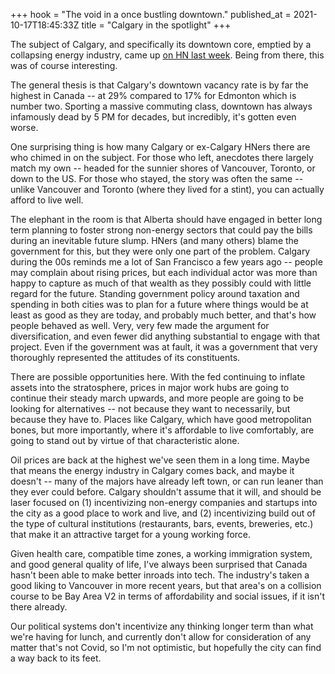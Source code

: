 +++
hook = "The void in a once bustling downtown."
published_at = 2021-10-17T18:45:33Z
title = "Calgary in the spotlight"
+++

The subject of Calgary, and specifically its downtown core, emptied by a collapsing energy industry, came up [on HN last week](https://news.ycombinator.com/item?id=28873926). Being from there, this was of course interesting.

The general thesis is that Calgary's downtown vacancy rate is by far the highest in Canada -- at 29% compared to 17% for Edmonton which is number two. Sporting a massive commuting class, downtown has always infamously dead by 5 PM for decades, but incredibly, it's gotten even worse.

One surprising thing is how many Calgary or ex-Calgary HNers there are who chimed in on the subject. For those who left, anecdotes there largely match my own -- headed for the sunnier shores of Vancouver, Toronto, or down to the US. For those who stayed, the story was often the same -- unlike Vancouver and Toronto (where they lived for a stint), you can actually afford to live well.

The elephant in the room is that Alberta should have engaged in better long term planning to foster strong non-energy sectors that could pay the bills during an inevitable future slump. HNers (and many others) blame the government for this, but they were only one part of the problem. Calgary during the 00s reminds me a lot of San Francisco a few years ago -- people may complain about rising prices, but each individual actor was more than happy to capture as much of that wealth as they possibly could with little regard for the future. Standing government policy around taxation and spending in both cities was to plan for a future where things would be at least as good as they are today, and probably much better, and that's how people behaved as well. Very, very few made the argument for diversification, and even fewer did anything substantial to engage with that project. Even if the government was at fault, it was a government that very thoroughly represented the attitudes of its constituents.

There are possible opportunities here. With the fed continuing to inflate assets into the stratosphere, prices in major work hubs are going to continue their steady march upwards, and more people are going to be looking for alternatives -- not because they want to necessarily, but because they have to. Places like Calgary, which have good metropolitan bones, but more importantly, where it's affordable to live comfortably, are going to stand out by virtue of that characteristic alone.

Oil prices are back at the highest we've seen them in a long time. Maybe that means the energy industry in Calgary comes back, and maybe it doesn't -- many of the majors have already left town, or can run leaner than they ever could before. Calgary shouldn't assume that it will, and should be laser focused on (1) incentivizing non-energy companies and startups into the city as a good place to work and live, and (2) incentivizing build out of the type of cultural institutions (restaurants, bars, events, breweries, etc.) that make it an attractive target for a young working force.

Given health care, compatible time zones, a working immigration system, and good general quality of life, I've always been surprised that Canada hasn't been able to make better inroads into tech. The industry's taken a good liking to Vancouver in more recent years, but that area's on a collision course to be Bay Area V2 in terms of affordability and social issues, if it isn't there already.

Our political systems don't incentivize any thinking longer term than what we're having for lunch, and currently don't allow for consideration of any matter that's not Covid, so I'm not optimistic, but hopefully the city can find a way back to its feet.
